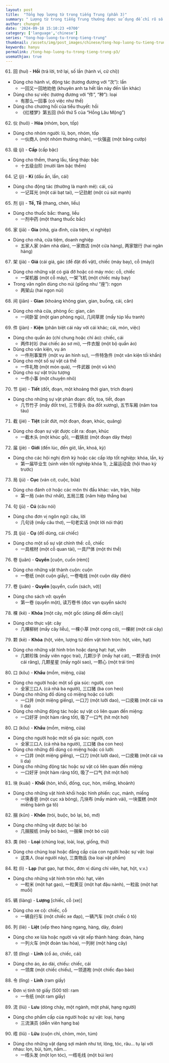 ```yaml
---
layout: post
title:  "Tổng hợp lượng từ trong tiếng Trung (phần 3)"
summary: " Lượng từ trong tiếng Trung thường được sử dụng để chỉ rõ số lượng hoặc mức độ của một đối tượng nào đó trong câu"
author: chungnd
date: '2024-09-18 15:10:23 +0700'
category: ['language','chinese']
series: "tong-hop-luong-tu-trong-tieng-trung"
thumbnail: /assets/img/post_images/chinese/tong-hop-luong-tu-tieng-trung-3.webp
keywords: hanyu
permalink: /tong-hop-luong-tu-trong-tieng-trung-p3/
usemathjax: true
---
```

61. 回 (huí) - **Hồi** (trả lời, trở lại, số lần (hành vi, cử chỉ))
* Dùng cho hành vi, động tác (tương đương với “次”): lần
  - 一回又一回地劝他 (khuyên anh ta hết lần này đến lần khác)
* Dùng cho sự việc (tương đương với “件”, “种”): loại
  - 有那么一回事 (có việc như thế)
* Dùng cho chương hồi của tiểu thuyết: hồi
  - 《红楼梦》第五回 (hồi thứ 5 của “Hồng Lâu Mộng”)

62. 伙 (huǒ) - **Hỏa** (nhóm, bọn, tốp)
* Dùng cho nhóm người: lũ, bọn, nhóm, tốp
  - 一伙商人 (một nhóm thương nhân), 一伙强盗 (một băng cướp)

63. 级 (jí) - **Cấp** (cấp bậc)
* Dùng cho thềm, thang lầu, tầng tháp: bậc
  - 十五级台阶 (mười lăm bậc thềm)

64. 记 (jì) - **Kí** (dấu ấn, lần, cái)
* Dùng cho động tác (thường là mạnh mẽ): cái, cú
  - 一记耳光 (một cái bạt tai), 一记劲射 (một cú sút mạnh)

65. 剂 (jì) - **Tề, Tễ** (thang, chén, liều)
* Dùng cho thuốc bắc: thang, liều
  - 一剂中药 (một thang thuốc bắc)

66. 家 (jiā) - **Gia** (nhà, gia đình, cửa tiệm, xí nghiệp)
* Dùng cho nhà, cửa tiệm, doanh nghiệp
  - 五家人家 (năm nhà dân), 一家商店 (một cửa hàng), 两家银行 (hai ngân hàng)

67. 架 (jià) - **Giá** (cái giá, gác (để đặt đồ vật), chiếc (máy bay), cỗ (máy))
* Dùng cho những vật có giá đỡ hoặc có máy móc: cỗ, chiếc
  - 一架机器 (một cỗ máy), 一架飞机 (một chiếc máy bay)
* Trong văn ngôn dùng cho núi (giống như “座”): ngọn
  - 两架山 (hai ngọn núi)

68. 间 (jiān) - **Gian** (khoảng không gian, gian, buồng, cái, căn)
* Dùng cho nhà cửa, phòng ốc: gian, căn
  - 一间卧室 (một gian phòng ngủ), 几间草房 (mấy túp lều tranh)

69. 件 (jiàn) - **Kiện** (phân biệt cái này với cái khác; cái, món, việc)
* Dùng cho quần áo (chỉ chung hoặc chỉ áo): chiếc, cái
  - 两件衬衫 (hai chiếc áo sơ mi), 一件衣服 (một bộ quần áo)
* Dùng cho văn kiện, vụ án
  - 一件刑事案件 (một vụ án hình sự), 一件特急件 (một văn kiện tối khẩn)
* Dùng cho một số sự vật cá thể
  - 一件礼物 (một món quà), 一件武器 (một vũ khí)
* Dùng cho sự vật trừu tượng
  - 一件小事 (một chuyện nhỏ)

70. 节 (jié) - **Tiết** (đốt, đoạn, một khoảng thời gian, trích đoạn)
* Dùng cho những sự vật phân đoạn: đốt, toa, tiết, đoạn
  - 几节竹子 (mấy đốt tre), 三节骨头 (ba đốt xương), 五节车厢 (năm toa tàu)

71. 截 (jié) - **Tiệt** (cắt đứt, một đoạn, đoạn, khúc, quãng)
* Dùng cho đoạn sự vật được cắt ra: đoạn, khúc
  - 一截木头 (một khúc gỗ), 一截铁丝 (một đoạn dây thép)

72. 届 (jiè) - **Giới** (đến lúc, đến giờ, lần, khoá, kỳ)
* Dùng cho các hội nghị định kỳ hoặc các cấp lớp tốt nghiệp: khóa, lần, kỳ
  - 第一届毕业生 (sinh viên tốt nghiệp khóa 1), 上届运动会 (hội thao kỳ trước)

73. 局 (jú) - **Cục** (ván cờ, cuộc, bữa)
* Dùng cho đánh cờ hoặc các môn thi đấu khác: ván, trận, hiệp
  - 第一局 (ván thứ nhất), 五局三胜 (năm hiệp thắng ba)

74. 句 (jù) - **Cú** (câu nói)
* Dùng cho đơn vị ngôn ngữ: câu, lời
  - 几句诗 (mấy câu thơ), 一句老实话 (một lời nói thật)

75. 具 (jù) - **Cụ** (đồ dùng, cái chiếc)
* Dùng cho một số sự vật chỉnh thể: cỗ, chiếc
  - 一具棺材 (một cỗ quan tài), 一具尸体 (một thi thể)

76. 卷 (juǎn) - **Quyển** [cuộn, cuốn (rèm)]
* Dùng cho những vật thành cuộn: cuộn
  - 一卷纸 (một cuộn giấy), 一卷电线 (một cuộn dây điện)

77. 卷 (juàn) - **Quyển** [quyển, cuốn (sách, vở)]
* Dùng cho sách vở: quyển
  - 第一卷 (quyển một), 读万卷书 (đọc vạn quyển sách)

78. 棵 (kē) - **Khỏa** [một cây, một gốc (dùng để đếm cây)]
* Dùng cho thực vật: cây
  - 几棵柳树 (mấy cây liễu), 一棵小草 (một cọng cỏ), 一棵树 (một cái cây)

79. 颗 (kē) - **Khỏa** (hột, viên, lượng từ đếm vật hình tròn: hột, viên, hạt)
* Dùng cho những vật hình tròn hoặc dạng hạt: hạt, viên
  - 几颗珍珠 (mấy viên ngọc trai), 几颗沙子 (mấy hạt cát), 一颗牙齿 (một cái răng), 几颗星星 (mấy ngôi sao), 一颗心 (một trái tim)

80. 口 (kǒu) - **Khẩu** (mồm, miệng, cửa)
* Dùng cho người hoặc một số gia súc: người, con
  - 全家三口人 (cả nhà ba người), 三口猪 (ba con heo)
* Dùng cho những đồ dùng có miệng hoặc có lưỡi:
  - 一口井 (một miệng giếng), 一口刀 (một lưỡi dao), 一口皮箱 (một cái va li da)
* Dùng cho những động tác hoặc sự vật có liên quan đến miệng:
  - 一口好牙 (một hàm răng tốt), 吸了一口气 (hít một hơi)

80. 口 (kǒu) - **Khẩu** (mồm, miệng, cửa)
* Dùng cho người hoặc một số gia súc: người, con
  - 全家三口人 (cả nhà ba người), 三口猪 (ba con heo)
* Dùng cho những đồ dùng có miệng hoặc có lưỡi:
  - 一口井 (một miệng giếng), 一口刀 (một lưỡi dao), 一口皮箱 (một cái va li da)
* Dùng cho những động tác hoặc sự vật có liên quan đến miệng:
  - 一口好牙 (một hàm răng tốt), 吸了一口气 (hít một hơi)

81. 块 (kuài) - **Khối** (hòn, khối, đống, cục, hòn, miếng, khoảnh)
* Dùng cho những vật hình khối hoặc hình phiến: cục, mảnh, miếng
  - 一块香皂 (một cục xà bông), 几块布 (mấy mảnh vải), 一块蛋糕 (một miếng bánh ga tô)

82. 捆 (kǔn) - **Khổn** (trói, buộc, bó lại, bó, mớ)
* Dùng cho những vật được bó lại: bó
  - 几捆报纸 (mấy bó báo), 一捆柴 (một bó củi)

83. 类 (lèi) - **Loại** (chủng loại, loài, loại, giống, thứ)
* Dùng cho chủng loại hoặc đẳng cấp của con người hoặc sự vật: loại
  - 这类人 (loại người này), 三类物品 (ba loại vật phẩm)

84. 粒 (lì) - **Lạp** (hạt gạo, hạt thóc, đơn vị dùng chỉ viên, hạt, hột, v.v.)
* Dùng cho những vật hình tròn nhỏ: hạt, viên
  - 一粒米 (một hạt gạo), 一粒黄豆 (một hạt đậu nành), 一粒盐 (một hạt muối)

85. 辆 (liàng) - **Lượng** [chiếc, cỗ (xe)]
* Dùng cho xe cộ: chiếc, cỗ
  - 一辆自行车 (một chiếc xe đạp), 一辆汽车 (một chiếc ô tô)

86. 列 (liè) - **Liệt** (xếp theo hàng ngang, hàng, dãy, đoàn)
* Dùng cho xe lửa hoặc người và vật xếp thành hàng: đoàn, hàng
  - 一列火车 (một đoàn tàu hỏa), 一列树 (một hàng cây)

87. 领 (lǐng) - **Lĩnh** (cổ áo, chiếc, cái)
* Dùng cho áo, áo dài, chiếu: chiếc, cái
  - 一领席 (một chiếc chiếu), 一领道袍 (một chiếc đạo bào)

88. 令 (lǐng) - **Linh** (ram giấy)
* Đơn vị tính tờ giấy (500 tờ): ram
  - 一令纸 (một ram giấy)

89. 流 (liú) - **Lưu** (dòng chảy, một ngành, một phái, hạng người)
* Dùng cho phẩm cấp của người hoặc sự vật: loại, hạng
  - 三流演员 (diễn viên hạng ba)

90. 绺 (liǔ) - **Lữu** (cuộn chỉ, chòm, món, túm)
* Dùng cho những vật dạng sợi mảnh như tơ, lông, tóc, râu... tụ lại với nhau: lọn, búi, túm, nắm...
  - 一绺头发 (một lọn tóc), 一绺毛线 (một búi len)
